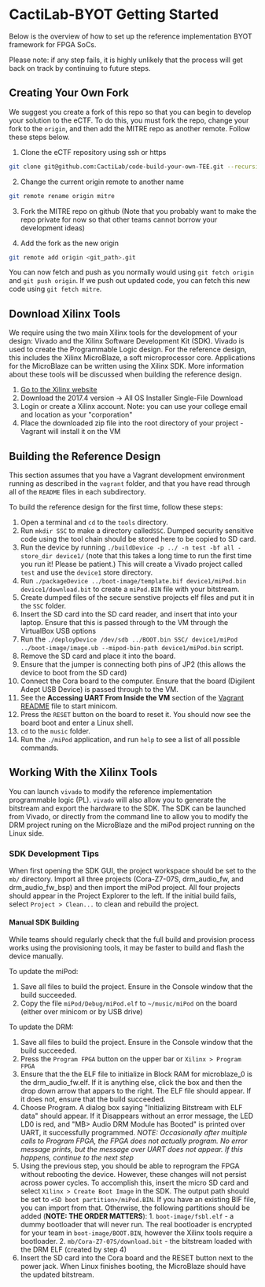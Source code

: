 # CactiLab-BYOT Getting Started

Below is the overview of how to set up the reference implementation BYOT framework for FPGA SoCs.

Please note: if any step fails, it is highly unlikely that the process will get back on track by continuing to future steps.

## Creating Your Own Fork
We suggest you create a fork of this repo so that you can begin to develop
your solution to the eCTF. To do this, you must fork the repo, change your fork to the `origin`, and
then add the MITRE repo as another remote. Follow these steps below.

1. Clone the eCTF repository using ssh or https 
```bash
git clone git@github.com:CactiLab/code-build-your-own-TEE.git --recursive
``` 
2. Change the current origin remote to another name
```bash
git remote rename origin mitre
```

3. Fork the MITRE repo on github (Note that you probably want to make the repo private for now so
   that other teams cannot borrow your development ideas) 

4. Add the fork as the new origin
```bash
git remote add origin <git_path>.git
```

You can now fetch and push as you normally would using `git fetch origin` and `git push origin`.
If we push out updated code, you can fetch this new code using `git fetch mitre`.


## Download Xilinx Tools
We require using the two main Xilinx tools for the development of your
design: Vivado and the Xilinx Software Development Kit (SDK). Vivado is used to create the
Programmable Logic design. For the reference design, this includes the Xilinx MicroBlaze, a soft
microprocessor core. Applications for the MicroBlaze can be written using the Xilinx SDK. More
information about these tools will be discussed when building the reference design.

 1. [Go to the Xilinx website](https://www.xilinx.com/support/download/index.html/content/xilinx/en/downloadNav/vivado-design-tools/archive.html)
 2. Download the 2017.4 version -> All OS Installer Single-File Download
 3. Login or create a Xilinx account. Note: you can use your college email and location as your "corporation"
 4. Place the downloaded zip file into the root directory of your project - Vagrant will install it on the VM


## Building the Reference Design
This section assumes that you have a Vagrant development
environment running as described in the `vagrant` folder, and that you have read through all of the
`README` files in each subdirectory.

To build the reference design for the first time, follow these steps:
1. Open a terminal and `cd` to the `tools` directory.
2. Run `mkdir SSC` to make a directory called`SSC`. Dumped security sensitive code using the tool chain should be stored here to be copied to SD card.
3.  Run the device by running `./buildDevice -p ../ -n test -bf all -store_dir device1/` (note that this takes a long time to run the first time you run it! Please be patient.) This will create a Vivado project called `test` and use the `device1` store directory.
4. Run `./packageDevice ../boot-image/template.bif device1/miPod.bin device1/download.bit` to create a `miPod.BIN` file with your bitstream.
5. Create dumped files of the secure senstive projects elf files and put it in the `SSC` folder. 
5. Insert the SD card into the SD card reader, and insert that into your laptop.
    Ensure that this is passed through to the VM through the VirtualBox USB options
6. Run the `./deployDevice /dev/sdb ../BOOT.bin SSC/ device1/miPod ../boot-image/image.ub --mipod-bin-path device1/miPod.bin` script.
7. Remove the SD card and place it into the board.
8. Ensure that the jumper is connecting both pins of JP2 (this allows the device to boot from the SD card)
9. Connect the Cora board to the computer. Ensure that the board (Digilent Adept USB Device) is passed through to the VM.
10. See the **Accessing UART From Inside the VM** section of the [Vagrant README](vagrant/README.md) file to start minicom.
11. Press the `RESET` button on the board to reset it. You should now see the board boot and enter a Linux shell.
12. `cd` to the `music` folder.
13. Run the `./miPod` application, and run `help` to see a list of all possible commands.


## Working With the Xilinx Tools
You can launch `vivado` to modify the reference implementation programmable logic (PL).
`vivado` will also allow you to generate the bitstream and export the hardware to the SDK.
The SDK can be launched from Vivado, or directly from the command line to allow you to modify
the DRM project runing on the MicroBlaze and the miPod project running on the Linux side.


### SDK Development Tips

When first opening the SDK GUI, the project workspace should be set to the `mb/` directory. Import
all three projects (Cora-Z7-07S, drm_audio_fw, and drm_audio_fw_bsp) and then import the miPod
project. All four projects should appear in the Project Explorer to the left. If the initial build
fails, select `Project > Clean...` to clean and rebuild the project.

#### Manual SDK Building
While teams should regularly check that the full build and provision process works using the
provisioning tools, it may be faster to build and flash the device manually. 

To update the miPod:
1. Save all files to build the project. Ensure in the Console window that the build succeeded.
2. Copy the file `miPod/Debug/miPod.elf` to `~/music/miPod` on the board (either over minicom or by USB drive)

To update the DRM:
1. Save all files to build the project. Ensure in the Console window that the build succeeded.
2. Press the `Program FPGA` button on the upper bar or `Xilinx > Program FPGA`
3. Ensure that the the ELF file to initialize in Block RAM for microblaze_0 is the drm_audio_fw.elf.
   If it is anything else, click the box and then the drop down arrow that appars to the right.
   The ELF file should appear. If it does not, ensure that the build succeeded.
4. Choose Program. A dialog box saying "Initializing Bitstream with ELF data" should appear. If it
   Disappears without an error message, the LED LD0 is red, and "MB> Audio DRM Module has Booted"
   is printed over UART, it successfully programmed.
   *NOTE: Occasionally after multiple calls to Program FPGA, the FPGA does not actually program.
   No error message prints, but the message over UART does not appear. If this happens, continue
   to the next step*
5. Using the previous step, you should be able to reprogram the FPGA without rebooting the device.
   However, these changes will not persist across power cycles. To accomplish this, insert the 
   micro SD card and select `Xilinx > Create Boot Image` in the SDK. The output path should be set to
   `<SD boot partition>/miPod.BIN`. If you have an existing BIF file, you can import from that.
   Otherwise, the following partitions should be added (**NOTE: THE ORDER MATTERS**):
       1. `boot-image/fsbl.elf` - a dummy bootloader that will never run. The real bootloader is
          encrypted for your team in `boot-image/BOOT.BIN`, however the Xilinx tools require a bootloader.
       2. `mb/Cora-Z7-07S/download.bit` - the bitstream loaded with the DRM ELF (created by step 4)
6. Insert the SD card into the Cora board and the RESET button next to the power jack. When Linux finishes
   booting, the MicroBlaze should have the updated bitstream.
